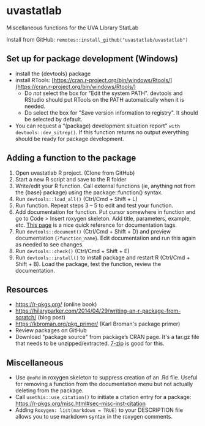 # uvastatlab
Miscellaneous functions for the UVA Library StatLab

Install from GitHub:
`remotes::install_github("uvastatlab/uvastatlab")`

## Set up for package development (Windows)

- install the {devtools} package
- install RTools: [https://cran.r-project.org/bin/windows/Rtools/](https://cran.r-project.org/bin/windows/Rtools/)
    * 	Do _not_ select the box for "Edit the system PATH". devtools and RStudio should put RTools on the PATH automatically when it is needed.
    * 	Do select the box for "Save version information to registry". It should be selected by default.
- You can request a "(package) development situation report" `with devtools::dev_sitrep()`. If this function returns no output everything should be ready for package development.

## Adding a function to the package

1. Open uvastatlab R project. (Clone from GitHub)
2. Start a new R script and save to the R folder
3. Write/edit your R function. Call external functions (ie, anything not from the {base} package) using the package::function() syntax.
4. Run `devtools::load_all()` (Ctrl/Cmd + Shift + L)
5. Run function. Repeat steps 3 – 5 to edit and test your function.
6. Add documentation for function. Put cursor somewhere in function and go to Code > Insert roxygen skeleton. Add title, parameters, example, etc. [This page](https://stuff.mit.edu/afs/athena/software/r/current/RStudio/resources/roxygen_help.html) is a nice quick reference for documentation tags.
7. Run `devtools::document()` (Ctrl/Cmd + Shift + D) and preview documentation (`?function_name`). Edit documentation and run this again as needed to see changes. 
8. Run `devtools::check()` (Ctrl/Cmd + Shift + E)
9. Run `devtools::install()` to install package and restart R (Ctrl/Cmd + Shift + B). Load the package, test the function, review the documentation.

## Resources

- https://r-pkgs.org/ (online book)
- https://hilaryparker.com/2014/04/29/writing-an-r-package-from-scratch/ (blog post)
- https://kbroman.org/pkg_primer/ (Karl Broman's package primer)
- Review packages on GitHub
- Download "package source" from package’s CRAN page. It's a tar.gz file that needs to be unzipped/extracted. [7-zip](https://www.7-zip.org/) is good for this.

## Miscellaneous

- Use `@noRd` in roxygen skeleton to suppress creation of an .Rd file. Useful for removing a function from the documentation menu but not actually deleting from the package.
- Call `usethis::use_citation()` to initiate a citation entry for a package: https://r-pkgs.org/misc.html#sec-misc-inst-citation
- Adding `Roxygen: list(markdown = TRUE)` to your DESCRIPTION file allows you to use markdown syntax in the roxygen comments.


